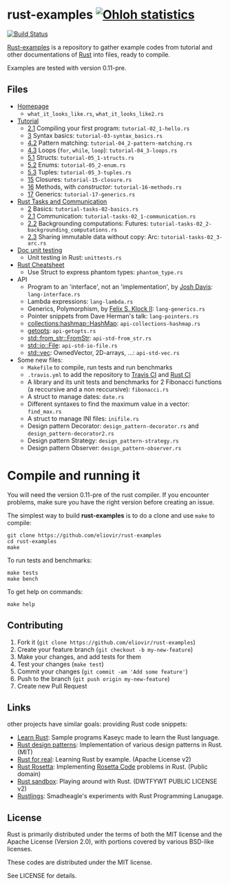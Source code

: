 rust-examples [![Ohloh statistics](http://www.ohloh.net/p/rust-examples/widgets/project_thin_badge.gif)](https://www.ohloh.net/p/rust-examples)
=============

[![Build Status](http://travis-ci.org/eliovir/rust-examples.png?branch=master)](https://travis-ci.org/eliovir/rust-examples)

[Rust-examples](https://github.com/eliovir/rust-examples) is a repository to
gather example codes from tutorial and other documentations of
[Rust](http://www.rust-lang.org/) into files, ready to compile.

Examples are tested with version 0.11-pre.

## Files

* [Homepage](http://www.rust-lang.org/)
    * `what_it_looks_like.rs`, `what_it_looks_like2.rs`
* [Tutorial]
    * [2.1](http://static.rust-lang.org/doc/master/tutorial.html#compiling-your-first-program) Compiling your first program: `tutorial-02_1-hello.rs`
    * [3](http://static.rust-lang.org/doc/master/tutorial.html#syntax-basics) Syntax basics: `tutorial-03-syntax_basics.rs`
    * [4.2](http://static.rust-lang.org/doc/master/tutorial.html#pattern-matching) Pattern matching: `tutorial-04_2-pattern-matching.rs`
    * [4.3](http://static.rust-lang.org/doc/master/tutorial.html#loops) Loops (`for`, `while`, `loop`): `tutorial-04_3-loops.rs`
    * [5.1](http://static.rust-lang.org/doc/master/tutorial.html#structs) Structs: `tutorial-05_1-structs.rs`
    * [5.2](http://static.rust-lang.org/doc/master/tutorial.html#enums) Enums: `tutorial-05_2-enum.rs`
    * [5.3](http://static.rust-lang.org/doc/master/tutorial.html#tuples) Tuples: `tutorial-05_3-tuples.rs`
    * [15](http://static.rust-lang.org/doc/master/tutorial.html#closures) Closures: `tutorial-15-closure.rs`
    * [16](http://static.rust-lang.org/doc/master/tutorial.html#methods) Methods, with *constructor*: `tutorial-16-methods.rs`
    * [17](http://static.rust-lang.org/doc/master/tutorial.html#generics) Generics: `tutorial-17-generics.rs`
* [Rust Tasks and Communication]
    * [2](http://static.rust-lang.org/doc/master/guide-tasks.html#basics) Basics: `tutorial-tasks-02-basics.rs`
    * [2.1](http://static.rust-lang.org/doc/master/guide-tasks.html#communication) Communication: `tutorial-tasks-02_1-communication.rs`
    * [2.2](http://static.rust-lang.org/doc/master/guide-tasks.html#backgrounding-computations:-futures) Backgrounding computations: Futures: `tutorial-tasks-02_2-backgrounding_computations.rs`
    * [2.3](http://static.rust-lang.org/doc/master/guide-tasks.html#sharing-immutable-data-without-copy:-arc) Sharing immutable data without copy: Arc: `tutorial-tasks-02_3-arc.rs`
* [Doc unit testing]
    * Unit testing in Rust: `unittests.rs`
* [Rust Cheatsheet]
    * Use Struct to express phantom types: `phantom_type.rs`
* API
    * Program to an 'interface', not an 'implementation', by [Josh Davis](http://joshldavis.com/2013/07/01/program-to-an-interface-fool/): `lang-interface.rs`
    * Lambda expressions: `lang-lambda.rs`
    * Generics, Polymorphism, by [Felix S. Klock II](https://github.com/Rust-Meetup-Paris/Talks/tree/master/introduction_to_rust): `lang-generics.rs`
    * Pointer snippets from Dave Herman's talk: `lang-pointers.rs`
    * [collections:hashmap::HashMap](http://static.rust-lang.org/doc/master/collections/hashmap/struct.HashMap.html): `api-collections-hashmap.rs`
    * [getopts](http://static.rust-lang.org/doc/master/getopts/index.html): `api-getopts.rs`
    * [std::from_str::FromStr](http://static.rust-lang.org/doc/master/std/from_str/trait.FromStr.html): `api-std-from_str.rs`
    * [std::io::File](http://static.rust-lang.org/doc/master/std/io/index.html): `api-std-io-file.rs`
    * [std::vec](http://static.rust-lang.org/doc/master/std/vec/index.html): OwnedVector, 2D-arrays, ...: `api-std-vec.rs`
* Some new files:
    * `Makefile` to compile, run tests and run benchmarks
    * `.travis.yml` to add the repository to [Travis CI](https://travis-ci.org/eliovir/rust-examples) and [Rust CI](http://www.rust-ci.org/p/90/)
    * A library and its unit tests and benchmarks for 2 Fibonacci functions (a reccursive and a non reccursive): `fibonacci.rs`
    * A struct to manage dates: `date.rs`
    * Different syntaxes to find the maximum value in a vector: `find_max.rs`
    * A struct to manage INI files: `inifile.rs`
    * Design pattern Decorator: `design_pattern-decorator.rs` and `design_pattern-decorator2.rs`
    * Design pattern Strategy: `design_pattern-strategy.rs`
    * Design pattern Observer: `design_pattern-observer.rs`

[Tutorial]: http://static.rust-lang.org/doc/master/tutorial.html
[The Rust Reference Manual]: http://static.rust-lang.org/doc/master/rust.html
[Rust Tasks and Communication]: http://static.rust-lang.org/doc/master/guide-tasks.html
[Doc unit testing]: http://static.rust-lang.org/doc/master/guide-testing.html
[Rust Cheatsheet]: http://static.rust-lang.org/doc/master/complement-cheatsheet.html#how-do-i-express-phantom-types?


# Compile and running it

You will need the version 0.11-pre of the rust compiler.
If you encounter problems, make sure you have the right version before creating an issue.

The simplest way to build **rust-examples** is to do a clone and use ``make`` to compile:


    git clone https://github.com/eliovir/rust-examples
    cd rust-examples
    make

To run tests and benchmarks:

    make tests
    make bench

To get help on commands:

    make help

## Contributing

1. Fork it (`git clone https://github.com/eliovir/rust-examples`)
2. Create your feature branch (`git checkout -b my-new-feature`)
3. Make your changes, and add tests for them
4. Test your changes (`make test`)
5. Commit your changes (`git commit -am 'Add some feature'`)
6. Push to the branch (`git push origin my-new-feature`)
7. Create new Pull Request

## Links

other projects have similar goals: providing Rust code snippets:

- [Learn Rust](https://github.com/kaseyc/Learn-Rust): Sample programs Kaseyc made to learn the Rust language.
- [Rust design patterns](https://github.com/jdavis/rust-design-patterns): Implementation of various design patterns in Rust. (MIT)
- [Rust for real](https://github.com/FlaPer87/rust-for-real): Learning Rust by example. (Apache License v2)
- [Rust Rosetta](https://github.com/Hoverbear/rust-rosetta): Implementing [Rosetta Code](http://rosettacode.org/) problems in Rust. (Public domain)
- [Rust sandbox](https://github.com/rntz/rust-sandbox): Playing around with Rust. (DWTFYWT PUBLIC LICENSE v2)
- [Rustlings](https://github.com/smadhueagle/rustlings): Smadheagle's experiments with Rust Programming Lanugage.

## License

Rust is primarily distributed under the terms of both the MIT license
and the Apache License (Version 2.0), with portions covered by various
BSD-like licenses.

These codes are distributed under the MIT license.

See LICENSE for details.
